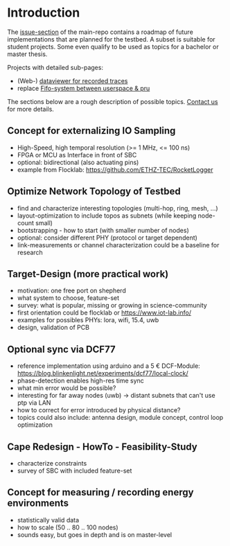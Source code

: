 # Introduction

The [issue-section](https://github.com/orgua/shepherd/issues) of the main-repo contains a roadmap of future implementations that are planned for the testbed. A subset is suitable for student projects. Some even qualify to be used as topics for a bachelor or master thesis. 

Projects with detailed sub-pages:

- (Web-) [dataviewer for recorded traces](./implement_dataviewer)
- replace [Fifo-system between userspace & pru](./improvement_for_memory_interface)

The sections below are a rough description of possible topics. [Contact us](https://nes-lab.org/) for more details.

## Concept for externalizing IO Sampling

- High-Speed, high temporal resolution (>= 1 MHz, <= 100 ns)
- FPGA or MCU as Interface in front of SBC
- optional: bidirectional (also actuating pins)
- example from Flocklab: <https://github.com/ETHZ-TEC/RocketLogger>

## Optimize Network Topology of Testbed

- find and characterize interesting topologies (multi-hop, ring, mesh, ...)
- layout-optimization to include topos as subnets (while keeping node-count small)
- bootstrapping - how to start (with smaller number of nodes)
- optional: consider different PHY (protocol or target dependent)
- link-measurements or channel characterization could be a baseline for research

## Target-Design (more practical work)

- motivation: one free port on shepherd
- what system to choose, feature-set
- survey: what is popular, missing or growing in science-community
- first orientation could be flocklab or <https://www.iot-lab.info/>
- examples for possibles PHYs: lora, wifi, 15.4, uwb
- design, validation of PCB

## Optional sync via DCF77

- reference implementation using arduino and a 5 € DCF-Module: <https://blog.blinkenlight.net/experiments/dcf77/local-clock/>
- phase-detection enables high-res time sync
- what min error would be possible?
- interesting for far away nodes (uwb) -> distant subnets that can't use ptp via LAN
- how to correct for error introduced by physical distance?
- topics could also include: antenna design, module concept, control loop optimization

## Cape Redesign - HowTo - Feasibility-Study

- characterize constraints
- survey of SBC with included feature-set

## Concept for measuring / recording energy environments

- statistically valid data
- how to scale (50 .. 80 .. 100 nodes)
- sounds easy, but goes in depth and is on master-level
